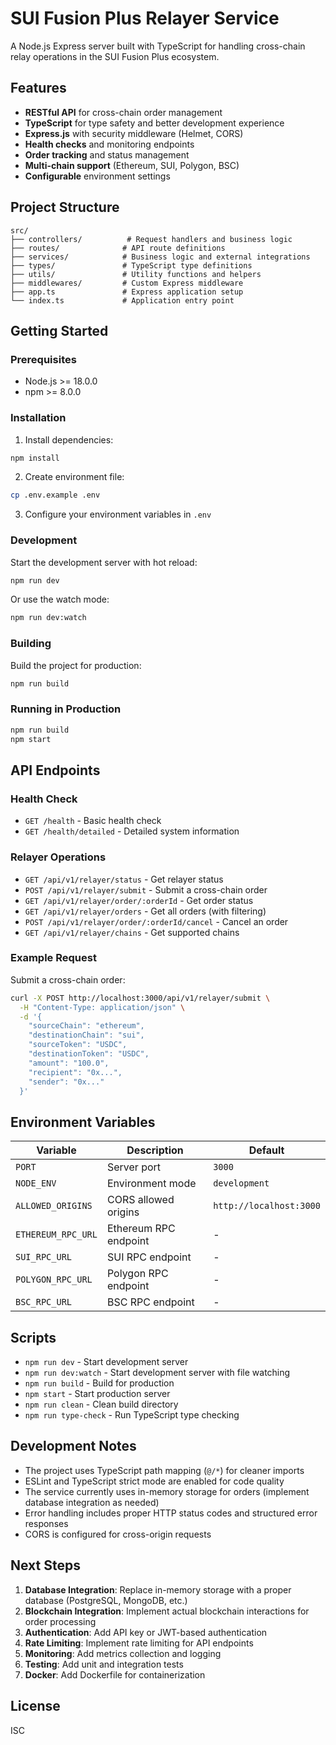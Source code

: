 # SUI Fusion Plus Relayer Service

A Node.js Express server built with TypeScript for handling cross-chain relay operations in the SUI Fusion Plus ecosystem.

## Features

- **RESTful API** for cross-chain order management
- **TypeScript** for type safety and better development experience
- **Express.js** with security middleware (Helmet, CORS)
- **Health checks** and monitoring endpoints
- **Order tracking** and status management
- **Multi-chain support** (Ethereum, SUI, Polygon, BSC)
- **Configurable** environment settings

## Project Structure

```
src/
├── controllers/          # Request handlers and business logic
├── routes/              # API route definitions
├── services/            # Business logic and external integrations
├── types/               # TypeScript type definitions
├── utils/               # Utility functions and helpers
├── middlewares/         # Custom Express middleware
├── app.ts               # Express application setup
└── index.ts             # Application entry point
```

## Getting Started

### Prerequisites

- Node.js >= 18.0.0
- npm >= 8.0.0

### Installation

1. Install dependencies:
```bash
npm install
```

2. Create environment file:
```bash
cp .env.example .env
```

3. Configure your environment variables in `.env`

### Development

Start the development server with hot reload:
```bash
npm run dev
```

Or use the watch mode:
```bash
npm run dev:watch
```

### Building

Build the project for production:
```bash
npm run build
```

### Running in Production

```bash
npm run build
npm start
```

## API Endpoints

### Health Check
- `GET /health` - Basic health check
- `GET /health/detailed` - Detailed system information

### Relayer Operations
- `GET /api/v1/relayer/status` - Get relayer status
- `POST /api/v1/relayer/submit` - Submit a cross-chain order
- `GET /api/v1/relayer/order/:orderId` - Get order status
- `GET /api/v1/relayer/orders` - Get all orders (with filtering)
- `POST /api/v1/relayer/order/:orderId/cancel` - Cancel an order
- `GET /api/v1/relayer/chains` - Get supported chains

### Example Request

Submit a cross-chain order:
```bash
curl -X POST http://localhost:3000/api/v1/relayer/submit \
  -H "Content-Type: application/json" \
  -d '{
    "sourceChain": "ethereum",
    "destinationChain": "sui",
    "sourceToken": "USDC",
    "destinationToken": "USDC",
    "amount": "100.0",
    "recipient": "0x...",
    "sender": "0x..."
  }'
```

## Environment Variables

| Variable | Description | Default |
|----------|-------------|---------|
| `PORT` | Server port | `3000` |
| `NODE_ENV` | Environment mode | `development` |
| `ALLOWED_ORIGINS` | CORS allowed origins | `http://localhost:3000` |
| `ETHEREUM_RPC_URL` | Ethereum RPC endpoint | - |
| `SUI_RPC_URL` | SUI RPC endpoint | - |
| `POLYGON_RPC_URL` | Polygon RPC endpoint | - |
| `BSC_RPC_URL` | BSC RPC endpoint | - |

## Scripts

- `npm run dev` - Start development server
- `npm run dev:watch` - Start development server with file watching
- `npm run build` - Build for production
- `npm start` - Start production server
- `npm run clean` - Clean build directory
- `npm run type-check` - Run TypeScript type checking

## Development Notes

- The project uses TypeScript path mapping (`@/*`) for cleaner imports
- ESLint and TypeScript strict mode are enabled for code quality
- The service currently uses in-memory storage for orders (implement database integration as needed)
- Error handling includes proper HTTP status codes and structured error responses
- CORS is configured for cross-origin requests

## Next Steps

1. **Database Integration**: Replace in-memory storage with a proper database (PostgreSQL, MongoDB, etc.)
2. **Blockchain Integration**: Implement actual blockchain interactions for order processing
3. **Authentication**: Add API key or JWT-based authentication
4. **Rate Limiting**: Implement rate limiting for API endpoints
5. **Monitoring**: Add metrics collection and logging
6. **Testing**: Add unit and integration tests
7. **Docker**: Add Dockerfile for containerization

## License

ISC
